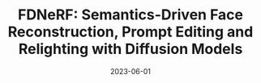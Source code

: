 ---
# Featured image
# To use, add an image named `featured.jpg/png` to your page's folder.
# Focal points: Smart, Center, TopLeft, Top, TopRight, Left, Right, BottomLeft, Bottom, BottomRight.
image:
  caption: ""
  focal_point: ""
  preview_only: false
title: 'FDNeRF: Semantics-Driven Face Reconstruction, Prompt Editing and Relighting with Diffusion Models'
date: 2023-06-01
authors: ["Hao Zhang*","Yanbo Xu*", "Tianyuan Dai*", "Yu-Wing Tai", "Chi-Keung Tang"]
publication_types: ["3"]
featured: False
url_pdf: "https://arxiv.org/abs/2306.00783"
url_code: "https://github.com/BillyXYB/FDNeRF"
publication: "NeurIPS, 2023"

---